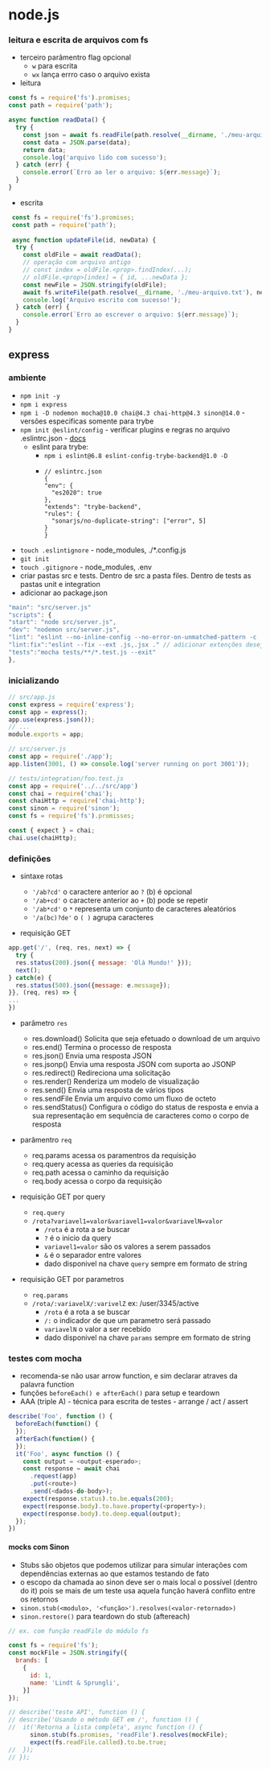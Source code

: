 # node.js

### leitura e escrita de arquivos com fs
  -  terceiro parâmentro flag opcional
      - `w` para escrita
      - `wx` lança errro caso o arquivo exista
  - leitura
```js
const fs = require('fs').promises;
const path = require('path');

async function readData() {
  try {
    const json = await fs.readFile(path.resolve(__dirname, './meu-arquivo.txt'), 'utf-8');
    const data = JSON.parse(data);
    return data;
    console.log('arquivo lido com sucesso');
  } catch (err) {
    console.error(`Erro ao ler o arquivo: ${err.message}`);
  }
}
```
  - escrita
```js
 const fs = require('fs').promises;
 const path = require('path');
 
 async function updateFile(id, newData) {
  try {
    const oldFile = await readData();
    // operação com arquivo antigo
    // const index = oldFile.<prop>.findIndex(...);
    // oldFile.<prop>[index] = { id, ...newData };
    const newFile = JSON.stringify(oldFile);
    await fs.writeFile(path.resolve(__dirname, './meu-arquivo.txt'), newFile);
    console.log('Arquivo escrito com sucesso!');
  } catch (err) {
    console.error(`Erro ao escrever o arquivo: ${err.message}`);
  }
}
 ```

## express
### ambiente
  - `npm init -y` 
  - `npm i express`
  - `npm i -D nodemon mocha@10.0 chai@4.3 chai-http@4.3 sinon@14.0` - versões especificas somente para trybe
  - `npm init @eslint/config` - verificar plugins e regras no arquivo .eslintrc.json - [docs](https://eslint.org/docs/latest/user-guide/configuring/configuration-files)
    - eslint para trybe: 
      - `npm i eslint@6.8 eslint-config-trybe-backend@1.0 -D` 
      - ```
        // eslintrc.json
        {
        "env": {
          "es2020": true
        },
        "extends": "trybe-backend",
        "rules": {
          "sonarjs/no-duplicate-string": ["error", 5]
        }
        }
        ```
  - `touch .eslintignore` - node_modules, ./*.config.js
  - `git init`
  - `touch .gitignore` - node_modules, .env
  - criar pastas src e tests. Dentro de src a pasta files. Dentro de tests as pastas unit e integration
  - adicionar ao package.json
```js
"main": "src/server.js"
"scripts": {
"start": "node src/server.js",
"dev": "nodemon src/server.js",
"lint": "eslint --no-inline-config --no-error-on-unmatched-pattern -c .eslintrc.json .",
"lint:fix":"eslint --fix --ext .js,.jsx ." // adicionar extenções desejadas,
"tests":"mocha tests/**/*.test.js --exit"
},
```

### inicializando
```js
// src/app.js
const express = require('express');
const app = express();
app.use(express.json());
// ...
module.exports = app;

// src/server.js
const app = require('./app');
app.listen(3001, () => console.log('server running on port 3001'));

// tests/integration/foo.test.js
const app = require('../../src/app')
const chai = require('chai');
const chaiHttp = require('chai-http');
const sinon = require('sinon');
const fs = require('fs').promisses;

const { expect } = chai;
chai.use(chaiHttp);
```

### definições
- sintaxe rotas
  - `'/ab?cd'` o caractere anterior ao `?` (b) é opcional
  - `'/ab+cd'` o caractere anterior ao `+` (b) pode se repetir
  - `'/ab*cd'` o `*` representa um conjunto de caracteres aleatórios
  - `'/a(bc)?de'` o `( )` agrupa caracteres

- requisição GET
```js
app.get('/', (req, res, next) => {
  try {
  res.status(200).json({ message: 'Olá Mundo!' }));
  next();
} catch(e) {
  res.status(500).json({message: e.message});
}}, (req, res) => {
...
})
```
  - parâmetro `res`
    - res.download()	Solicita que seja efetuado o download de um arquivo
    - res.end()	Termina o processo de resposta
    - res.json()	Envia uma resposta JSON
    - res.jsonp()	Envia uma resposta JSON com suporta ao JSONP
    - res.redirect()	Redireciona uma solicitação
    - res.render()	Renderiza um modelo de visualização
    - res.send()	Envia uma resposta de vários tipos
    - res.sendFile	Envia um arquivo como um fluxo de octeto
    - res.sendStatus()	Configura o código do status de resposta e envia a sua representação em sequência de caracteres como o corpo de resposta
  
  - parâmentro `req`
    - req.params acessa os paramentros da requisição
    - req.query acessa as queries da requisição
    - req.path acessa o caminho da requisição
    - req.body acessa o corpo da requisição
    
  - requisição GET por query
    - `req.query` 
    - `/rota?variavel1=valor&variavel1=valor&variavelN=valor`
      - `/rota` é a rota a se buscar
      - `?` é o inicio da query
      - `variavel1=valor` são os valores a serem passados
      - `&` é o separador entre valores
      - dado disponivel na chave `query` sempre em formato de string

  - requisição GET por parametros
    - `req.params`
    - `/rota/:variavelX/:varivelZ` ex: /user/3345/active
      - `/rota` é a rota a se buscar
      - `/:` o indicador de que um parametro será passado
      - `variavelN` o valor a ser recebido
      - dado disponivel na chave `params` sempre em formato de string

### testes com mocha
  - recomenda-se não usar arrow function, e sim declarar atraves da palavra function
  - funções `beforeEach() e afterEach()` para setup e teardown
  - AAA (triple A) - técnica para escrita de testes - arrange / act / assert
```js
describe('Foo', function () {
  beforeEach(function() {
  });
  afterEach(function() {
  });
  it('Foo', async function () {
    const output = <output-esperado>;
    const response = await chai
      .request(app)
      .put(<route>)
      .send(<dados-do-body>);
    expect(response.status).to.be.equals(200);
    expect(response.body).to.have.property(<property>);
    expect(response.body).to.deep.equal(output);
  });
})
```
#### mocks com Sinon

- Stubs são objetos que podemos utilizar para simular interações com dependências externas ao que estamos testando de fato
- o escopo da chamada ao sinon deve ser o mais local o possível (dentro do it) pois se mais de um teste usa aquela função haverá conflito entre os retornos
- `sinon.stub(<modulo>, '<função>').resolves(<valor-retornado>)`
- `sinon.restore()` para teardown do stub (aftereach)
```js
// ex. com função readFile do módulo fs

const fs = require('fs');
const mockFile = JSON.stringify({ 
  brands: [
    {
      id: 1,
      name: 'Lindt & Sprungli',
    }]
});

// describe('teste API', function () {
// describe('Usando o método GET em /', function () {
//  it('Retorna a lista completa', async function () {
      sinon.stub(fs.promises, 'readFile').resolves(mockFile);
      expect(fs.readFile.called).to.be.true;
//  });
// });
```
